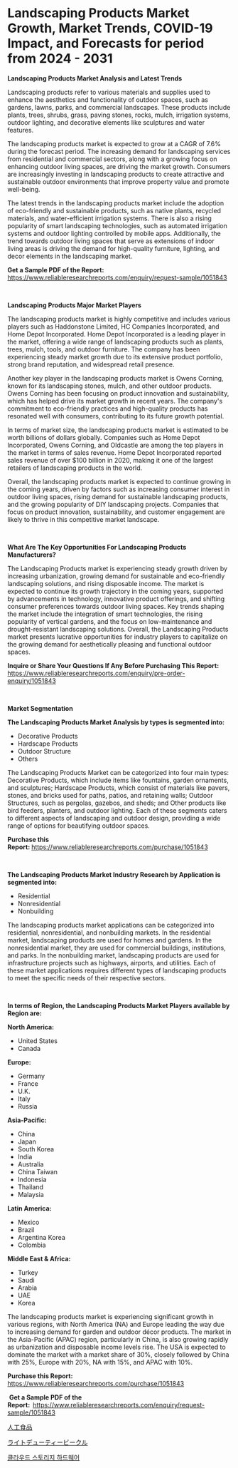 <p><h1>Landscaping Products Market Growth, Market Trends, COVID-19 Impact, and Forecasts for period from 2024 - 2031</h1></p><p><strong>Landscaping Products Market Analysis and Latest Trends</strong></p>
<p><p>Landscaping products refer to various materials and supplies used to enhance the aesthetics and functionality of outdoor spaces, such as gardens, lawns, parks, and commercial landscapes. These products include plants, trees, shrubs, grass, paving stones, rocks, mulch, irrigation systems, outdoor lighting, and decorative elements like sculptures and water features.</p><p>The landscaping products market is expected to grow at a CAGR of 7.6% during the forecast period. The increasing demand for landscaping services from residential and commercial sectors, along with a growing focus on enhancing outdoor living spaces, are driving the market growth. Consumers are increasingly investing in landscaping products to create attractive and sustainable outdoor environments that improve property value and promote well-being.</p><p>The latest trends in the landscaping products market include the adoption of eco-friendly and sustainable products, such as native plants, recycled materials, and water-efficient irrigation systems. There is also a rising popularity of smart landscaping technologies, such as automated irrigation systems and outdoor lighting controlled by mobile apps. Additionally, the trend towards outdoor living spaces that serve as extensions of indoor living areas is driving the demand for high-quality furniture, lighting, and decor elements in the landscaping market.</p></p>
<p><strong>Get a Sample PDF of the Report:&nbsp;</strong> <a href="https://www.reliableresearchreports.com/enquiry/request-sample/1051843">https://www.reliableresearchreports.com/enquiry/request-sample/1051843</a></p>
<p>&nbsp;</p>
<p><strong>Landscaping Products Major Market Players</strong></p>
<p><p>The landscaping products market is highly competitive and includes various players such as Haddonstone Limited, HC Companies Incorporated, and Home Depot Incorporated. Home Depot Incorporated is a leading player in the market, offering a wide range of landscaping products such as plants, trees, mulch, tools, and outdoor furniture. The company has been experiencing steady market growth due to its extensive product portfolio, strong brand reputation, and widespread retail presence. </p><p>Another key player in the landscaping products market is Owens Corning, known for its landscaping stones, mulch, and other outdoor products. Owens Corning has been focusing on product innovation and sustainability, which has helped drive its market growth in recent years. The company's commitment to eco-friendly practices and high-quality products has resonated well with consumers, contributing to its future growth potential.</p><p>In terms of market size, the landscaping products market is estimated to be worth billions of dollars globally. Companies such as Home Depot Incorporated, Owens Corning, and Oldcastle are among the top players in the market in terms of sales revenue. Home Depot Incorporated reported sales revenue of over $100 billion in 2020, making it one of the largest retailers of landscaping products in the world.</p><p>Overall, the landscaping products market is expected to continue growing in the coming years, driven by factors such as increasing consumer interest in outdoor living spaces, rising demand for sustainable landscaping products, and the growing popularity of DIY landscaping projects. Companies that focus on product innovation, sustainability, and customer engagement are likely to thrive in this competitive market landscape.</p></p>
<p>&nbsp;</p>
<p><strong>What Are The Key Opportunities For Landscaping Products Manufacturers?</strong></p>
<p><p>The Landscaping Products market is experiencing steady growth driven by increasing urbanization, growing demand for sustainable and eco-friendly landscaping solutions, and rising disposable income. The market is expected to continue its growth trajectory in the coming years, supported by advancements in technology, innovative product offerings, and shifting consumer preferences towards outdoor living spaces. Key trends shaping the market include the integration of smart technologies, the rising popularity of vertical gardens, and the focus on low-maintenance and drought-resistant landscaping solutions. Overall, the Landscaping Products market presents lucrative opportunities for industry players to capitalize on the growing demand for aesthetically pleasing and functional outdoor spaces.</p></p>
<p><strong>Inquire or Share Your Questions If Any Before Purchasing This Report:</strong> <a href="https://www.reliableresearchreports.com/enquiry/pre-order-enquiry/1051843">https://www.reliableresearchreports.com/enquiry/pre-order-enquiry/1051843</a></p>
<p>&nbsp;</p>
<p><strong>Market Segmentation</strong></p>
<p><strong>The Landscaping Products Market Analysis by types is segmented into:</strong></p>
<p><ul><li>Decorative Products</li><li>Hardscape Products</li><li>Outdoor Structure</li><li>Others</li></ul></p>
<p><p>The Landscaping Products Market can be categorized into four main types: Decorative Products, which include items like fountains, garden ornaments, and sculptures; Hardscape Products, which consist of materials like pavers, stones, and bricks used for paths, patios, and retaining walls; Outdoor Structures, such as pergolas, gazebos, and sheds; and Other products like bird feeders, planters, and outdoor lighting. Each of these segments caters to different aspects of landscaping and outdoor design, providing a wide range of options for beautifying outdoor spaces.</p></p>
<p><strong>Purchase this Report:&nbsp;</strong><a href="https://www.reliableresearchreports.com/purchase/1051843">https://www.reliableresearchreports.com/purchase/1051843</a></p>
<p>&nbsp;</p>
<p><strong>The Landscaping Products Market Industry Research by Application is segmented into:</strong></p>
<p><ul><li>Residential</li><li>Nonresidential</li><li>Nonbuilding</li></ul></p>
<p><p>The landscaping products market applications can be categorized into residential, nonresidential, and nonbuilding markets. In the residential market, landscaping products are used for homes and gardens. In the nonresidential market, they are used for commercial buildings, institutions, and parks. In the nonbuilding market, landscaping products are used for infrastructure projects such as highways, airports, and utilities. Each of these market applications requires different types of landscaping products to meet the specific needs of their respective sectors.</p></p>
<p>&nbsp;</p>
<p><strong>In terms of Region, the Landscaping Products Market Players available by Region are:</strong></p>
<p>
    <p> <strong> North America: </strong>
        <ul>
            <li>United States</li>
            <li>Canada</li>
        </ul>
        </p> 
    <p> <strong> Europe: </strong>
        <ul>
            <li>Germany</li>
            <li>France</li>
            <li>U.K.</li>
            <li>Italy</li>
            <li>Russia</li>
        </ul>
        </p> 
    <p> <strong> Asia-Pacific: </strong>
        <ul>
            <li>China</li>
            <li>Japan</li>
            <li>South Korea</li>
            <li>India</li>
            <li>Australia</li>
            <li>China Taiwan</li>
            <li>Indonesia</li>
            <li>Thailand</li>
            <li>Malaysia</li>
        </ul>
        </p> 
    <p> <strong> Latin America: </strong>
        <ul>
            <li>Mexico</li>
            <li>Brazil</li>
            <li>Argentina Korea</li>
            <li>Colombia</li>
        </ul>
        </p> 
    <p> <strong> Middle East & Africa: </strong>
        <ul>
            <li>Turkey</li>
            <li>Saudi</li>
            <li>Arabia</li>
            <li>UAE</li>
            <li>Korea</li>
        </ul>
    </p>
    </p>
<p><p>The landscaping products market is experiencing significant growth in various regions, with North America (NA) and Europe leading the way due to increasing demand for garden and outdoor décor products. The market in the Asia-Pacific (APAC) region, particularly in China, is also growing rapidly as urbanization and disposable income levels rise. The USA is expected to dominate the market with a market share of 30%, closely followed by China with 25%, Europe with 20%, NA with 15%, and APAC with 10%.</p></p>
<p><strong>Purchase this Report: </strong><a href="https://www.reliableresearchreports.com/purchase/1051843">https://www.reliableresearchreports.com/purchase/1051843</a></p>
<p>&nbsp;<strong>Get a Sample PDF of the Report:&nbsp;&nbsp;</strong><a href="https://www.reliableresearchreports.com/enquiry/request-sample/1051843">https://www.reliableresearchreports.com/enquiry/request-sample/1051843</a></p>
<p><strong></strong></p>
<p><p><a href="https://medium.com/@valdineaxsouza/%E4%BA%BA%E5%B7%A5%E9%A3%9F%E5%93%81%E5%B8%82%E5%A0%B4%E3%81%AE%E8%A6%8F%E6%A8%A1%E3%81%AF-%E3%82%B0%E3%83%AD%E3%83%BC%E3%83%90%E3%83%AB%E7%94%A3%E6%A5%AD%E3%81%AB%E3%81%8A%E3%81%91%E3%82%8B%E6%9C%80%E9%81%A9%E3%81%AA%E3%83%9E%E3%83%BC%E3%82%B1%E3%83%86%E3%82%A3%E3%83%B3%E3%82%B0%E3%83%81%E3%83%A3%E3%83%8D%E3%83%AB%E3%82%92%E7%A4%BA%E3%81%97%E3%81%A6%E3%81%84%E3%81%BE%E3%81%99-a19b62f221b1">人工食品</a></p><p><a href="https://medium.com/@evanmedhurst2023/%E8%BB%BD%E8%B2%A0%E5%82%B7%E8%BB%8A%E5%B8%82%E5%A0%B4-%E5%B8%82%E5%A0%B4cagr-%E5%B8%82%E5%A0%B4%E5%8B%95%E5%90%91-%E6%88%90%E9%95%B7%E6%88%A6%E7%95%A5%E3%81%AB%E5%AF%BE%E3%81%99%E3%82%8B%E6%B4%9E%E5%AF%9F-2ad184e3e601">ライトデューティービークル</a></p><p><a href="https://medium.com/@oxehjhnqfqdjy2/%ED%81%B4%EB%9D%BC%EC%9A%B0%EB%93%9C-%EC%A0%80%EC%9E%A5%EC%86%8C-%ED%95%98%EB%93%9C%EC%9B%A8%EC%96%B4-%EC%8B%9C%EC%9E%A5-%EA%B7%9C%EB%AA%A8-cagr-%ED%8A%B8%EB%A0%8C%EB%93%9C-2024-2030-4d0702326cb2">클라우드 스토리지 하드웨어</a></p></p>